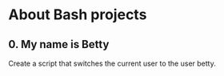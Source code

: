 # About Bash projects 

## 0. My name is Betty
Create a script that switches the current user to the user betty.


